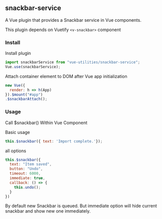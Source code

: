 ## snackbar-service
A Vue plugin that provides a Snackbar service in Vue components.

This plugin depends on Vuetify `<v-snackbar>` component

### Install
Install plugin
```JavaScript
import snackbarService from "vue-utilities/snackbar-service";
Vue.use(snackbarService);
```
Attach container element to DOM after Vue app initialization
```JavaScript
new Vue({
  render: h => h(App)
}).$mount("#app")
.$snackbarAttach();
```
### Usage
Call $snackbar() Within Vue Component

Basic usage
```JavaScript
this.$snackbar({ text: 'Import complete.'});
```
all options
```JavaScript
this.$snackbar({
  text: "Item saved",
  button: "Undo",
  timeout: 6000,
  immediate: true,
  callback: () => {
    this.undo();
  }
})
```
By default new Snackbar is queued. But immediate option will hide current snackbar and show new one immediately.
